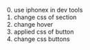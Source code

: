 0. use iphonex in dev tools
1. change css of section
2. change hover
3. applied css of button
4. change css buttons